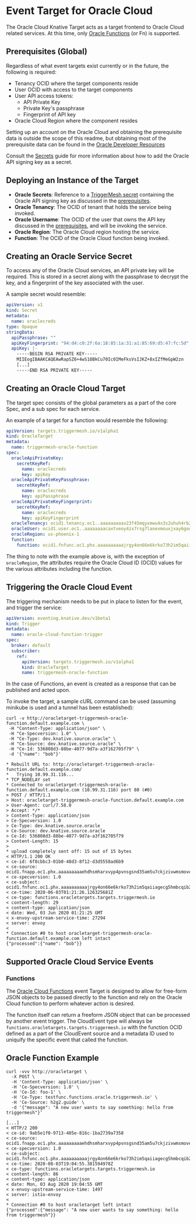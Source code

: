 # Event Target for Oracle Cloud

The Oracle Cloud Knative Target acts as a target frontend to Oracle Cloud related services.
At this time, only [Oracle Functions](https://docs.cloud.oracle.com/en-us/iaas/Content/Functions/Concepts/functionsoverview.htm) (or Fn) is supported.

## Prerequisites (Global)

Regardless of what event targets exist currently or in the future, the following is required:
  - Tenancy OCID where the target components reside
  - User OCID with access to the target components
  - User API access tokens:
    - API Private Key
    - Private Key's passphrase
    - Fingerprint of API key
  - Oracle Cloud Region where the component resides

Setting up an account on the Oracle Cloud and obtaining the prerequisite data is outside the
scope of this readme, but obtaining most of the prerequisite data can be found in the
[Oracle Developer Resources](https://docs.cloud.oracle.com/en-us/iaas/Content/Functions/Tasks/functionssetupapikey.htm)

Consult the [Secrets](../guides/secrets.md) guide for more information about
how to add the Oracle API signing key as a secret.

## Deploying an Instance of the Target

- **Oracle Secrets**: Reference to a [TriggerMesh secret](../guides/secrets.md) containing the Oracle API signing key as discussed in the [prerequisites](#prerequisites).
- **Oracle Tenancy**: The OCID of tenant that holds the service being invoked.
- **Oracle Username**: The OCID of the user that owns the API key discussed in the [prerequisites](#prerequisites), and will be invoking the service.
- **Oracle Region**: The Oracle Cloud region hosting the service.
- **Function**: The OCID of the Oracle Cloud function being invoked.

## Creating an Oracle Service Secret

To access any of the Oracle Cloud services, an API private key will be required.  This is
stored in a secret along with the passphrase to decrypt the key, and a fingerprint of the
key associated with the user.

A sample secret would resemble:

```yaml
apiVersion: v1
kind: Secret
metadata:
  name: oraclecreds
type: Opaque
stringData:
  apiPassphrase: ""
  apiKeyFingerprint: "94:d4:c0:2f:6a:18:85:1a:31:a1:85:69:d5:47:fc:5d"
  apiKey: |-
    -----BEGIN RSA PRIVATE KEY-----
    MIIEogIBAAKCAQEAwRapSZ6+4wS18BkCu70Ic0IMeFksVsIJKZ+8xIZfMeGpW2zn
    [...]
    -----END RSA PRIVATE KEY-----

```

## Creating an Oracle Cloud Target

The target spec consists of the global parameters as a part of the core Spec, and a
sub spec for each service.

An example of a target for a function would resemble the following:
```yaml
apiVersion: targets.triggermesh.io/v1alpha1
kind: OracleTarget
metadata:
  name: triggermesh-oracle-function
spec:
  oracleApiPrivateKey:
    secretKeyRef:
      name: oraclecreds
      key: apiKey
  oracleApiPrivateKeyPassphrase:
    secretKeyRef:
      name: oraclecreds
      key: apiPassphrase
  oracleApiPrivateKeyFingerprint:
    secretKeyRef:
      name: oraclecreds
      key: apiKeyFingerprint
  oracleTenancy: ocid1.tenancy.oc1..aaaaaaaaav23f45mqyxmwu4x3s2uhuh4rb2bwdpgb5kbpjqvwiiqufhsq6za
  oracleUser: ocid1.user.oc1..aaaaaaaacaxtveoy4zx7rsg7lanexmouxjxay6godthrfsocpl6ggrfpbiuq
  oracleRegion: us-phoenix-1
  function:
    function: ocid1.fnfunc.oc1.phx.aaaaaaaaaajrgy4on66e6krko73h2im5qaiiagecg5hmbcqib2kpbzlcy3bq
```

The thing to note with the example above is, with the exception of `oracleRegion`, the attributes
require the Oracle Cloud ID (OCID) values for the various attributes including the function.

## Triggering the Oracle Cloud Event

The triggering mechanism needs to be put in place to listen for the event, and trigger
the service:

```yaml
apiVersion: eventing.knative.dev/v1beta1
kind: Trigger
metadata:
  name: oracle-cloud-function-trigger
spec:
  broker: default
  subscriber:
    ref:
      apiVersion: targets.triggermesh.io/v1alpha1
      kind: OracleTarget
      name: triggermesh-oracle-function
```

In the case of Functions, an event is created as a response that can be published and acted upon.

To invoke the target, a sample cURL command can be used (assuming minikube is used and a tunnel has been established):

```console
curl -v http://oracletarget-triggermesh-oracle-function.default.example.com \
 -H "Content-Type: application/json" \
 -H "Ce-Specversion: 1.0" \
 -H "Ce-Type: dev.knative.source.oracle" \
 -H "Ce-Source: dev.knative.source.oracle" \
 -H "Ce-Id: 536808d3-88be-4077-9d7a-a3f162705f79" \
 -d '{"name": "bob"}'

* Rebuilt URL to: http://oracletarget-triggermesh-oracle-function.default.example.com/
*   Trying 10.99.31.116...
* TCP_NODELAY set
* Connected to oracletarget-triggermesh-oracle-function.default.example.com (10.99.31.116) port 80 (#0)
> POST / HTTP/1.1
> Host: oracletarget-triggermesh-oracle-function.default.example.com
> User-Agent: curl/7.58.0
> Accept: */*
> Content-Type: application/json
> Ce-Specversion: 1.0
> Ce-Type: dev.knative.source.oracle
> Ce-Source: dev.knative.source.oracle
> Ce-Id: 536808d3-88be-4077-9d7a-a3f162705f79
> Content-Length: 15
>
* upload completely sent off: 15 out of 15 bytes
< HTTP/1.1 200 OK
< ce-id: 6f8cbbc3-01b0-48d3-8f12-d3d5558ad6b9
< ce-source: ocid1.fnapp.oc1.phx.aaaaaaaaaehdhsmharxvyp4pvnsgsnd35am5u7ckjzivwmsmove37eckjika
< ce-specversion: 1.0
< ce-subject: ocid1.fnfunc.oc1.phx.aaaaaaaaaajrgy4on66e6krko73h2im5qaiiagecg5hmbcqib2kpbzlcy3bq
< ce-time: 2020-06-03T01:21:26.126325681Z
< ce-type: functions.oracletargets.targets.triggermesh.io
< content-length: 29
< content-type: application/json
< date: Wed, 03 Jun 2020 01:21:25 GMT
< x-envoy-upstream-service-time: 27294
< server: envoy
<
* Connection #0 to host oracletarget-triggermesh-oracle-function.default.example.com left intact
{"processed":{"name": "bob"}}
```

## Supported Oracle Cloud Service Events

### Functions

The [Oracle Cloud Functions][functions] event Target is designed to allow for free-form JSON objects
to be passed directly to the function and rely on the Oracle Cloud function to
perform whatever action is desired.

The function itself can return a freeform JSON object that can be processed by
another event trigger.  The CloudEvent type will always be `functions.oracletargets.targets.triggermesh.io` with the function OCID defined as a part of the CloudEvent
source and a metadata ID used to uniquify the specific event that called the function.

## Oracle Function Example

```console
curl -vvv http://oracletarget \
  -X POST \
  -H 'Content-Type: application/json' \
  -H 'Ce-Specversion: 1.0' \
  -H 'Ce-Id: foo-1' \
  -H 'Ce-Type: testfunc.functions.oracle.triggermesh.io' \
  -H 'Ce-Source: h2g2.guide' \
  -d '{"message": "A new user wants to say something: hello from triggermesh"}'

[...]
< HTTP/2 200
< ce-id: 9ab5e1f0-9713-405e-816c-1ba2739a7358
< ce-source: ocid1.fnapp.oc1.phx.aaaaaaaaaehdhsmharxvyp4pvnsgsnd35am5u7ckjzivwmsmove37eckjika
< ce-specversion: 1.0
< ce-subject: ocid1.fnfunc.oc1.phx.aaaaaaaaaajrgy4on66e6krko73h2im5qaiiagecg5hmbcqib2kpbzlcy3bq
< ce-time: 2020-08-03T19:04:55.381594978Z
< ce-type: functions.oracletargets.targets.triggermesh.io
< content-length: 86
< content-type: application/json
< date: Mon, 03 Aug 2020 19:04:55 GMT
< x-envoy-upstream-service-time: 1497
< server: istio-envoy
<
* Connection #0 to host oracletarget left intact
{"processed":{"message": "A new user wants to say something: hello from triggermesh"}}
```

[ce]: https://cloudevents.io/
[functions]: https://docs.cloud.oracle.com/en-us/iaas/Content/Functions/Concepts/functionsoverview.htm
[devguide]: https://docs.cloud.oracle.com/en-us/iaas/Content/API/Concepts/apisigningkey.htm#Required_Keys_and_OCID
